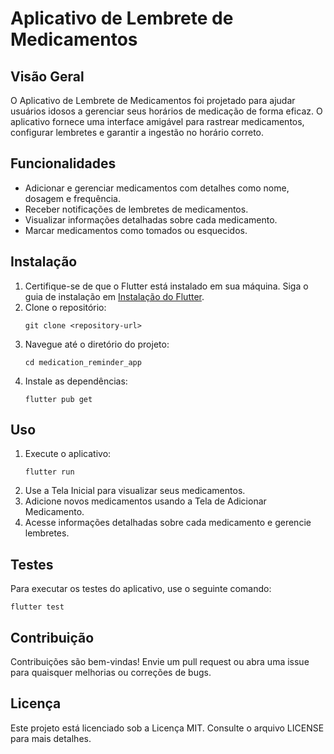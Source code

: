 # Aplicativo de Lembrete de Medicamentos

## Visão Geral
O Aplicativo de Lembrete de Medicamentos foi projetado para ajudar usuários idosos a gerenciar seus horários de medicação de forma eficaz. O aplicativo fornece uma interface amigável para rastrear medicamentos, configurar lembretes e garantir a ingestão no horário correto.

## Funcionalidades
- Adicionar e gerenciar medicamentos com detalhes como nome, dosagem e frequência.
- Receber notificações de lembretes de medicamentos.
- Visualizar informações detalhadas sobre cada medicamento.
- Marcar medicamentos como tomados ou esquecidos.

## Instalação
1. Certifique-se de que o Flutter está instalado em sua máquina. Siga o guia de instalação em [Instalação do Flutter](https://flutter.dev/docs/get-started/install).
2. Clone o repositório:
   ```
   git clone <repository-url>
   ```
3. Navegue até o diretório do projeto:
   ```
   cd medication_reminder_app
   ```
4. Instale as dependências:
   ```
   flutter pub get
   ```

## Uso
1. Execute o aplicativo:
   ```
   flutter run
   ```
2. Use a Tela Inicial para visualizar seus medicamentos.
3. Adicione novos medicamentos usando a Tela de Adicionar Medicamento.
4. Acesse informações detalhadas sobre cada medicamento e gerencie lembretes.

## Testes
Para executar os testes do aplicativo, use o seguinte comando:
```
flutter test
```

## Contribuição
Contribuições são bem-vindas! Envie um pull request ou abra uma issue para quaisquer melhorias ou correções de bugs.

## Licença
Este projeto está licenciado sob a Licença MIT. Consulte o arquivo LICENSE para mais detalhes.